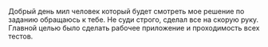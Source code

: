 Добрый день мил человек который будет смотреть мое решение по заданию обращаюсь к тебе. Не суди строго, сделал все на скорую руку.
Главной целью было сделать рабочее приложение и проходимость всех тестов.
